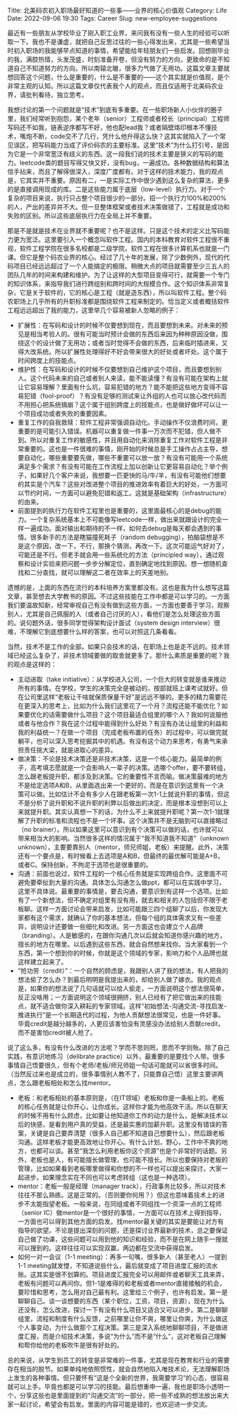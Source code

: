 Title: 北美码农初入职场最好知道的一些事——业界的核心价值观
Category: Life
Date: 2022-09-06 19:30
Tags: Career
Slug: new-employee-suggestions

最近有一些朋友从学校毕业了刚入职工业界，来问我有没有一些人生的经验可以听取一下。我也不是谦虚，就把自己反思过往的一些心得发出来，尤其是一些希望当时初入职场的我能够早点知道的事情，希望能给年轻朋友们一些启发。回想刚毕业的我，满腔热情，头发茂盛，时刻准备开卷，但没有努力的方向，更致命的是不知道自己不知道努力的方向。所以南辕北辙，很多力气做了无用功。这篇文章主要就想回答这个问题，什么是重要的，什么是不重要的——这个其实就是价值观，是个非常主观的认知。所以这篇文章仅代表我个人的观点，而且仅适用于北美码农业界，请批判看待，独立思考。

我想讨论的第一个问题就是“技术”到底有多重要。在一些职场新人小伙伴的圈子里，我们经常听到抱怨，某个老年（senior）工程师或者校长（principal）工程师写码还不如我，链表逆序都写不好，他也配lead我？或者隔壁烙印根本不懂技术，嘴炮不断，code交不了几行，凭什么他升得这么快？这其实就陷入了一个常见误区，把写码能力当成了评价码农的主要标准。这里“技术”为什么打引号，是因为它是一个非常宽泛有歧义的东西。这一段我们说的技术主要是狭义的写码的能力。leetcode类的题目写得又快又好，没有bug，一遍成功。各种数据结构和算法信手拈来，而且了解得很深入，深度广度都有。对于这样的技术能力，我的观点是，它其实并不重要。原因有二，一是实际工作中很少遇到这么复杂的算法，更多的是直接调用现成的库。二是这些能力属于底层（low-level）执行力。对于一个复杂的项目来说，执行只占整个项目很少的一部分。招一个执行力100%和200%的人，产出的差异并不大。但一旦整体框架或者技术决策做错了，工程就是成功和失败的区别。所以这些底层执行力在全局上并不重要。

那是不是就是技术在业界就不重要呢？也不是这样。只是这个技术的定义比写码能力更为宽泛。这里要引入一个概念叫软件工程。国内的本科教育对软件工程很不重视，软件工程学院在很多名校都是二级学院，软件工程在很多计算机系也就是一门课。但它是整个码农业界的核心。经过了几十年的发展，除了少数例外，现代的代码项目已经远远超过了一个人能搞定的极限。稍微大点的项目就需要至少三五人的团队几年的时间来构建和维护。为了让这样的大型项目变得可行，就需要一个专门的知识体系，来指导我们进行跨组别和跨时间的大规模合作。这个知识体系非常复杂，它是关于软件的，它的核心是工程（就是造东西），所以叫软件工程。整个码农职场上几乎所有的升职标准都是围绕软件工程来制定的。恰当定义或者概括软件工程远远超出了我的能力，这里举几个容易被新人忽略的例子：

* 扩展性：在写码和设计的时候不仅要想到现在，而且要想到未来。对未来的预见是相当考验人的。很有可能当时预计会做的东西后来因为种种原因没做，围绕这个的设计做了无用功；或者当时觉得不会做的东西，后来临时插进来，又得大改系统。所以扩展性处理得好不好会带来很大的好处或者坏处。这个属于时间跨度上的技能点。
* 维护性：在写码和设计的时候不仅要想到自己维护这个项目，而且要想到别人。这个代码未来的自己或者别人来读，能不能读懂？有没有可能在架构上就让它容易理解？里面有什么坑，容易犯错的地方？能不能把这些地方变得不容易犯错（fool-proof）？有没有足够的测试来让外组的人也可以放心改代码而不用担心把系统搞崩？这个属于组别跨度上的技能点，也是做好做坏可以让一个项目成功或者失败的重要因素。
* 重复工作的自我救赎：软件工程非常强调自动化。手动操作不仅浪费时间，更重要的是可能引入错误。机器可以重复做一件事一万次而不犯错，但人做不到。所以对重复工作的敏感性，并且用自动化来消除重复工作对软件工程是非常重要的。这也是一件很难的事情，刚开始的时候总是手工操作占占主导，想要自动化，哪些重要要先做，哪些不重要可以放一放？有没有可能用一个系统满足多个需求？有没有可能在工作流程上加以创新让它更容易自动化？举个例子，如果好几个客户来说，我想要一匹更快的马/牛/羊，有没有可能他们想要的其实是个汽车？这些对改进整个项目的推进效率有着巨大的好处，一方面可以节约时间，一方面可以避免犯错和返工。这就是基础架构（infrastructure）的由来。
* 前面提到的执行力在软件工程里也是重要的，这里面最核心的是debug的能力。一个复杂系统基本上不可能像写leetcode一样，做出来就跟设计的完全一样一遍成功。面对输出和期待的不一样，如何去debug是每天都会遇到的事情。很多新手的方法是瞎猫撞死耗子（random debugging），拍脑袋想是不是这个原因，改一下，不行，那换个猜测，再改一下。这次可能运气好对了，可能还是不行。但老手就会用一些系统化的方法（principled way），通过观察和设计实验来把问题一步步分解定位，直到确定地找到原因。想一想随机查找和二分查找，就可以理解这二者在效率上的天差地别。

遗憾的是，上面的东西在流行的本科培养方案里都没有。这也是我为什么想写这篇文章，甚至想去大学教书的原因。不过这些技能在工作中都是可以学习的。一方面我们要温故知新，经常审视自己有没有做到这些方面，一方面也要善于学习，观察别人，尤其是自己佩服的人（或者自己讨厌的人），看他们是怎么处理这些方面的。说句题外话，很多同学觉得架构设计面试（system design interview）很难，不理解它到底想要什么样的答案，也可以对照这几条看看。

当然，技术不是工作的全部。如果只会技术的话，在职场上也是走不远的。技术领域已经这么复杂了，非技术领域要做的取舍就更多了。那什么素质是重要的呢？我的观点是这样的：

* 主动进取（take initiative）：从学校进入公司，一个巨大的转变就是谁来推动所有的事情。在学校，学生的决策完全是被动的，按部就班上课考试就好。但在公司里这样“老板让干啥就保质保量干好”是远远不够的。更多的精力需要花在更深入的思考上，比如为什么我们这里花了一个月？流程还能不能优化？如果要优化的话需要做什么项目？这个项目最适合组里的哪个人？我如何说服他或者与他合作？我在这个过程中能得到什么好处？有没有办法让组里的利益和我的利益统一？在做一个项目（完成老板布置的任务）的过程中，可以做完就躺平，也可以深入思考挖掘其中的机遇。有没有这个动力来思考，有勇气来承担责任挑大梁，就是进取心的差异。
* 做决策：不论是技术决策还是非技术决策，这是一个核心能力。最简单的例子，高考填志愿就是一个会影响人一辈子的决策。选哪个offer，要不要转组，怎么跟老板提升职，都涉及到决策。它的重要性不言而喻。做决策最难的地方不是给定选项A和B，从里面选出来一个更好的，而是在意识到这里有一个决策可以做。比如估计不会有多少人在跟老板第一次1-1上就说升职的事情，但这不是分析了说升职和不说升职的利弊以后做出的决定，而是根本没想到可以上来就提升职。其实认真想一下的话，为什么不上来就提升职呢？第一次1-1就理解了升职的标准和流程也不是一个坏事。这个决策并不是无脑到可以直接略过（no brainer）。所以如果这里可以意识到有个决策可以做的话，也许就可以带来相当大的影响。当然很多这样的情况属于“我不知道我不知道”（unknown unknown），主要要靠别人（mentor，师兄师姐，老板）来提醒。此外，决策还有一个要点是，有时候看上去选项是A和B，但最终的最优解可能是A+B，或者C。保持创新，不拘泥于选项也是很重要的。
* 沟通：前面也说过，软件工程的一个核心任务就是实现跨组合作。这里面不可避免要牵扯到大量的沟通。具体怎么沟通怎么做ppt，都可以在实践中学习，这里不具体说。最重要的事情是，要去沟通，要意识到有这样一个选项。比如有了一个新想法，但不确定对组里有没有用，就去和相关的人包括但不限于老板聊。这样一方面讨论会带来启发，比如可能跟三四个组聊了以后，你发现大家都有这个需求，就确认了你的基本想法，但每个组的具体需求又有一些差异，说明设计还要做一些细化和改进。另一方面这也会建立个人品牌（branding）。人是敏感的，在跟你沟通几次以后就会知道你感兴趣的地方，擅长的地方在哪里。以后遇到这些东西，就会自然想来找你。当大家看到一个东西，第一个想到你的时候，你就是这个领域的专家，影响力和个人品牌也就这样建立起来了。
* “抢功劳（credit）”：一个自然的顾虑是，我跟别人讲了我的想法，有人把我的想法偷了怎么办？到最后明明是我提出来的，却给别人做了嫁衣。我的观点是，如果你的想法说了几句话就可以给人偷走，一方面说明这个想法很简单，反正没啥用；一方面说明这个领域很拥挤，别人已经有了把它做出来的技能点，就不适合做你深入耕耘的专家领域。这样“初始想法-沟通交流-寻找启发-推进执行”是一个长期迭代的过程，为他人贡献想法很常见，也是一件好事。毕竟credit是越分越多的，人更应该害怕没有灵感没办法给别人贡献credit，而不是害怕credit被人抢了。

说了这么多，有没有什么改进的方法呢？学而不思则罔，思而不学则殆。除了自己实践，有意识地练习（delibrate practice）以外，最重要的是要找个人带。很多事情自己悟要很久，但有个老师/老板/师兄师姐一句话可能就可以省很多时间。（当然反过来也是成立的，很多事情别人教不了，只能靠自己悟）这里主要讲两点，怎么跟老板相处和怎么找mentor。

* 老板：和老板相处的基本原则是，（在IT领域）老板和你是一条船上的。老板的核心任务就是让你开心，让你成长。这样你才能为他高效干活。所以在聊天的时候不用有什么顾虑，比如要让他知道你工作的动力是什么，是解决技术以后的快感，是看到用户真的受益，还是最实惠的加薪升职。这里没有错误的答案，关键是自己要弄清楚（很多人自己都不知道自己想要什么），然后跟老板沟通。这样老板才能更高效地让你开心。有什么计划，野心，工作中不爽的地方，也都可以谈。甚至“我怎么利用老板你这个资源”也是个非常好的话题。另外，老板也是人，有可能擅长做管理，也可能不擅长。所以也要保持对老板的管理，比如如果看到老板哪里做得和你想的不一样也可以提出来探讨，大家一起进步。如果理念实在不同也可以考虑转组（这也是一种选项）。
* mentor：老板一般是经理（manager track），行政事务比较多，所以对技术往往不那么熟练。这是正常的。（否则要你何用？）但这也意味着技术上的进步不太能指望老板。一般来说，在同组或者不同组找一个资深一点的工程师（senior IC）做mentor是一个很好的事情，一方面可以在技术上得到指导，一方面也可以得到其他方面的启发。找mentor最关键的其实是要能让对方有指导的欲望。不论是提出深刻的问题，还是探讨业界最新的技术，总之要保证自己做了功课，这些问题可以用到他的知识和经验，而不是在网上随手一搜就可以搜到的。这样往往可以实现双赢，两边都在交流中获得启发。
* 如何一对一会议（1-1 meeting）：再多一句嘴，很多新人（甚至老人）一提到1-1 meeting就发憷，不知道说些什么，最后就变成了项目进度汇报的流水账。这其实是很不划算的。项目进度汇报完全可以用邮件或者聊天工具来弄，老板有问题可以再问你。但1-1是难得的和老板或者mentor直接接触的机会，要珍惜和思考，怎么用对自己最有利。这里给三个例子，也许有启发。第一是聊聊自己。谈一谈想要的东西（某个职位，工资，项目，资源），现在为什么还没有，怎么改进，探讨一下有没有什么项目又适合又可以进步。第二是聊聊组里，流程和制度有什么反馈，之前哪里让你不爽，哪里让你爽，为什么做这个人事变动，为什么做那个工程决策。第三是深入系统地聊聊项目，不是做进度汇报，而是介绍技术决策，多说“为什么”而不是“什么”，这对老板自己理解和帮你给他的老板吹牛是很有好处的。

总的来说，从学生到员工的转变是非常难的一件事，尤其是现在教育和行业的需要存在相当的脱节。如果单纯地依照惯性，就会自然地陷入唯技术论，无法理解职场上发生的各种事情。但只要怀有“这是个全新的世界，我需要学习”的心态，很容易就可以上手。毕竟也都是可以学习的技能。最后想重申一遍，我也是职场小透明一个，分享这些也是里面提到的“沟通交流”的一部分，把一些不成熟的想法放出来大家一起讨论，希望会有启发。里面的内容可能是错的，也欢迎进一步交流。